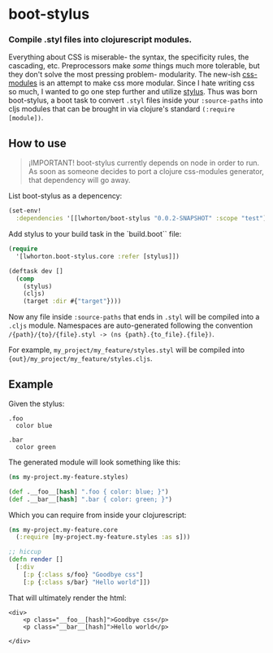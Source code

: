 # boot-stylus

### Compile .styl files into clojurescript modules.

Everything about CSS is miserable- the syntax, the specificity rules, the cascading, etc.
Preprocessors make *some* things much more tolerable, but they don't solve the most pressing problem- modularity. The new-ish [css-modules](http://glenmaddern.com/articles/css-modules)
is an attempt to make css more modular. Since I hate writing
css so much, I wanted to go one step further and utilize [stylus](http://stylus-lang.com/). Thus was born boot-stylus, a boot task to convert `.styl` files inside your `:source-paths` into cljs modules that can be brought in via clojure's standard `(:require [module])`.

## How to use

> ¡IMPORTANT! boot-stylus currently depends on node in order to run. As soon as someone decides to port a clojure css-modules generator, that dependency will go away.


List boot-stylus as a depencency:
```clojure
(set-env!
  :dependencies '[[lwhorton/boot-stylus "0.0.2-SNAPSHOT" :scope "test"]])
```

Add stylus to your build task in the `build.boot`` file:
```clojure
(require
  '[lwhorton.boot-stylus.core :refer [stylus]])

(deftask dev []
  (comp
    (stylus)
    (cljs)
    (target :dir #{"target"})))
```

Now any file inside `:source-paths` that ends in `.styl` will be compiled into a `.cljs` module. Namespaces are auto-generated following the convention `/{path}/{to}/{file}.styl -> (ns {path}.{to_file}.{file})`.

For example, `my_project/my_feature/styles.styl` will be compiled into `{out}/my_project/my_feature/styles.cljs`.

## Example

Given the stylus:
```stylus
.foo
  color blue

.bar
  color green
```

The generated module will look something like this:
```clojure
(ns my-project.my-feature.styles)

(def .__foo__[hash] ".foo { color: blue; }")
(def .__bar__[hash] ".bar { color: green; }")
```

Which you can require from inside your clojurescript:
```clojure
(ns my-project.my-feature.core
  (:require [my-project.my-feature.styles :as s]))

;; hiccup
(defn render []
  [:div
    [:p {:class s/foo} "Goodbye css"]
    [:p {:class s/bar} "Hello world"]])
```

That will ultimately render the html:
```
<div>
    <p class="__foo__[hash]">Goodbye css</p>
    <p class="__bar__[hash]">Hello world</p>

</div>
```
